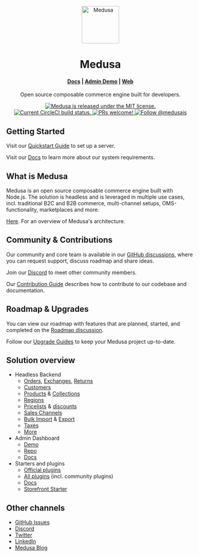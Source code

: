 <p align="center">
  <a href="https://www.medusajs.com">
    <img alt="Medusa" src="https://user-images.githubusercontent.com/7554214/153162406-bf8fd16f-aa98-4604-b87b-e13ab4baf604.png" width="100" />
  </a>
<h1 align="center">
  Medusa
</h1>

<h4 align="center">
  <a href="https://docs.medusajs.com">Docs</a> |
  <a href="https://demo.medusajs.com/">Admin Demo</a> |
  <a href="https://www.medusajs.com">Web</a>
</h4>

<p align="center">
Open source composable commerce engine built for developers.
</p>
<p align="center">
  <a href="https://github.com/medusajs/medusa/blob/master/LICENSE">
    <img src="https://img.shields.io/badge/license-MIT-blue.svg" alt="Medusa is released under the MIT license." />
  </a>
  <a href="https://circleci.com/gh/medusajs/medusa">
    <img src="https://circleci.com/gh/medusajs/medusa.svg?style=shield" alt="Current CircleCI build status." />
  </a>
  <a href="https://github.com/medusajs/medusa/blob/master/CONTRIBUTING.md">
    <img src="https://img.shields.io/badge/PRs-welcome-brightgreen.svg?style=flat" alt="PRs welcome!" />
  </a>
  <a href="https://twitter.com/intent/follow?screen_name=medusajs">
    <img src="https://img.shields.io/twitter/follow/medusajs.svg?label=Follow%20@medusajs" alt="Follow @medusajs" />
  </a>
</p>

## Getting Started

Visit our [Quickstart Guide](https://docs.medusajs.com/quickstart/quick-start) to set up a server.

Visit our [Docs](https://docs.medusajs.com/tutorial/set-up-your-development-environment) to learn more about our system requirements.

## What is Medusa

Medusa is an open source composable commerce engine built with Node.js. The solution is headless and is leveraged in multiple use cases, incl. traditional B2C and B2B commerce, multi-channel setups, OMS-functionality, marketplaces and more.

[Here](https://docs.medusajs.com/introduction#architecture). For an overview of Medusa's architecture.

## Community & Contributions
Our community and core team is available in our [GitHub discussions](https://github.com/medusajs/medusa/discussions), where you can request support, discuss roadmap and share ideas.

Join our [Discord](https://discord.com/invite/medusajs) to meet other community members.

Our [Contribution Guide](https://github.com/medusajs/medusa/blob/master/CONTRIBUTING.md) describes how to contribute to our codebase and documentation.

## Roadmap & Upgrades

You can view our roadmap with features that are planned, started, and completed on the [Roadmap discussion](https://github.com/medusajs/medusa/discussions/categories/roadmap).

Follow our [Upgrade Guides](https://docs.medusajs.com/advanced/backend/upgrade-guides/) to keep your Medusa project up-to-date.

## Solution overview

- Headless Backend
  - [Orders](https://docs.medusajs.com/user-guide/orders/), [Exchanges](https://docs.medusajs.com/user-guide/orders/exchange), [Returns](https://docs.medusajs.com/user-guide/orders/returns)
  - [Customers](https://docs.medusajs.com/user-guide/customers/)
  - [Products](https://docs.medusajs.com/user-guide/products/) & [Collections](https://docs.medusajs.com/user-guide/products/collections)
  - [Regions](https://docs.medusajs.com/user-guide/regions/)
  - [Pricelists](https://docs.medusajs.com/user-guide/price-lists/) & [discounts](https://docs.medusajs.com/user-guide/discounts/)
  - [Sales Channels](https://docs.medusajs.com/user-guide/sales-channels/)
  - [Bulk Import](https://docs.medusajs.com/user-guide/products/import/) & [Export](https://docs.medusajs.com/user-guide/products/export/)
  - [Taxes](https://docs.medusajs.com/user-guide/taxes/)
  - [More](https://docs.medusajs.com/)
- Admin Dashboard
  - [Demo](https://demo.medusajs.com/)
  - [Repo](https://github.com/medusajs/admin)
  - [Docs](https://docs.medusajs.com/admin/quickstart/)  
- Starters and plugins
  - [Official plugins](https://github.com/medusajs/medusa/tree/master/packages) 
  - [All plugins](https://www.notion.so/medusajs/1a0ada9903874e0185d0b8ce0591b359?v=0631285851ba4021aa07c3b48dd4801a) (incl. community plugins)
  - [Docs](https://docs.medusajs.com/advanced/backend/plugins/overview/)
  - [Storefront Starter](https://docs.medusajs.com/starters/nextjs-medusa-starter)

## Other channels

- [GitHub Issues](https://github.com/medusajs/medusa/issues)
- [Discord](https://discord.gg/medusajs)
- [Twitter](https://twitter.com/medusajs)
- [LinkedIn](https://www.linkedin.com/company/medusajs)
- [Medusa Blog](https://medusajs.com/blog/)
